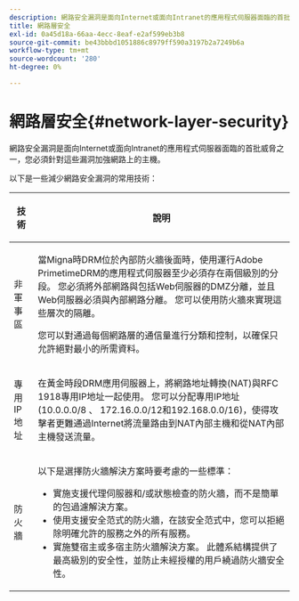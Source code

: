```yaml
---
description: 網路安全漏洞是面向Internet或面向Intranet的應用程式伺服器面臨的首批威脅之一，您必須針對這些漏洞加強網路上的主機。
title: 網路層安全
exl-id: 0a45d18a-66aa-4ecc-8eaf-e2af599eb3b8
source-git-commit: be43bbbd1051886c8979ff590a3197b2a7249b6a
workflow-type: tm+mt
source-wordcount: '280'
ht-degree: 0%

---
```


# 網路層安全{#network-layer-security}

網路安全漏洞是面向Internet或面向Intranet的應用程式伺服器面臨的首批威脅之一，您必須針對這些漏洞加強網路上的主機。

以下是一些減少網路安全漏洞的常用技術：

<table frame="all" colsep="1" rowsep="1" class="+ topic/table adobe-d/table " id="table_djf_lhz_n4"> 
 <thead class="- topic/thead "> 
  <tr rowsep="1" class="- topic/row "> 
   <th colname="1" class="- topic/entry entry"> <p class="- topic/p ">技術 </p> </th> 
   <th colname="2" class="- topic/entry entry"> <p class="- topic/p ">說明 </p> </th> 
  </tr> 
 </thead>
 <tbody class="- topic/tbody "> 
  <tr rowsep="1" class="- topic/row "> 
   <td colname="1" class="- topic/entry "> <p class="- topic/p ">非軍事區 </p> </td> 
   <td colname="2" class="- topic/entry "> <p class="- topic/p ">當Migna時DRM位於內部防火牆後面時，使用運行Adobe PrimetimeDRM的應用程式伺服器至少必須存在兩個級別的分段。 您必須將外部網路與包括Web伺服器的DMZ分離，並且Web伺服器必須與內部網路分離。 您可以使用防火牆來實現這些層次的隔離。 </p> <p>您可以對通過每個網路層的通信量進行分類和控制，以確保只允許絕對最小的所需資料。 </p> </td> 
  </tr> 
  <tr rowsep="1" class="- topic/row "> 
   <td colname="1" class="- topic/entry "> <p class="- topic/p ">專用IP地址 </p> </td> 
   <td colname="2" class="- topic/entry "> <p class="- topic/p ">在黃金時段DRM應用伺服器上，將網路地址轉換(NAT)與RFC 1918專用IP地址一起使用。 您可以分配專用IP地址(10.0.0.0/8 、 172.16.0.0/12和192.168.0.0/16)，使得攻擊者更難通過Internet將流量路由到NAT內部主機和從NAT內部主機發送流量。 </p> </td> 
  </tr> 
  <tr rowsep="0" class="- topic/row "> 
   <td colname="1" class="- topic/entry "> <p class="- topic/p ">防火牆 </p> </td> 
   <td colname="2" class="- topic/entry "> <p class="- topic/p ">以下是選擇防火牆解決方案時要考慮的一些標準： </p> <p class="- topic/p "> 
     <ul class="- topic/ul " id="ul_wjf_lhz_n4"> 
      <li class="- topic/li " id="li_A620D0B635384590BA7804F9720D04D0">實施支援代理伺服器和/或狀態檢查的防火牆，而不是簡單的包過濾解決方案。 </li> 
      <li class="- topic/li " id="li_3E4F814A30C047539185C23F4F57C282">使用支援安全范式的防火牆，在該安全范式中，您可以拒絕除明確允許的服務之外的所有服務。 </li> 
      <li class="- topic/li " id="li_96160B3F14C4425397F017AF93FABE32">實施雙宿主或多宿主防火牆解決方案。 此體系結構提供了最高級別的安全性，並防止未經授權的用戶繞過防火牆安全性。 </li> 
     </ul> </p> </td> 
  </tr> 
 </tbody> 
</table>
